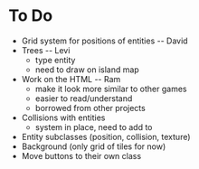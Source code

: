 # To Do
- Grid system for positions of entities	-- David
- Trees -- Levi
  - type entity
  - need to draw on island map
- Work on the HTML -- Ram
  - make it look more similar to other games
  - easier to read/understand
  - borrowed from other projects
- Collisions with entities
  - system in place, need to add to 
- Entity subclasses	(position, collision, texture)
- Background (only grid of tiles for now)
- Move buttons to their own class
